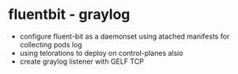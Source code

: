 # fluentbit - graylog
- configure fluent-bit as a daemonset using atached manifests for collecting pods log
- using telorations to deploy on control-planes alsio
- create graylog listener with GELF TCP
